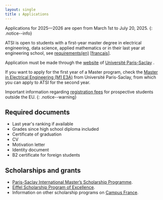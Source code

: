 ```yaml
---
layout: single
title : Applications
---
```


Applications for 2025—2026 are open from March 1st to July 20, 2025.
{: .notice--info}

ATSI is open to students with a first-year master degree in electrical
engineering, data science, applied mathematics or in their last year at
engineering school, see
[requirements(en)](https://www.universite-paris-saclay.fr/en/education/master/electrical-engineering/m2-control-signal-and-image-processing#modalites)
[[francais]((https://www.universite-paris-saclay.fr/formation/master/electronique-energie-electrique-automatique/m2-automatique-traitement-du-signal-et-des-images#modalites))].


Application must be made through the
[website](https://www.universite-paris-saclay.fr/admission/etre-candidat-un-master-paris-saclay)
of [Université Paris-Saclay](https://www.universite-paris-saclay.fr/admission/etre-candidat-un-master-paris-saclay) .

If you want to apply for the first year of a Master program, check the [Master
in Electrical Engineering (M1
E3A)](https://www.universite-paris-saclay.fr/formation/master/electronique-energie-electrique-automatique#mention)
from Université Paris-Saclay, from which you can apply to ATSI for the second
year.

Important information regarding [registration fees](https://www.universite-paris-saclay.fr/admission/droits-dinscription) for prospective students outside the EU.
{: .notice--warning}

## Required documents

- Last year's ranking if available
- Grades since high school diploma included
- Certificate of graduation
- CV
- Motivation letter
- Identity document
- B2 certificate for foreign students

## Scholarships and grants

- [Paris-Saclay International Master’s Scholarship Programme](https://www.universite-paris-saclay.fr/admission/bourses-et-aides-financieres/bourses-internationales-de-master).
- [Eiffel Scholarship Program of Excellence](https://www.campusfrance.org/en/eiffel-scholarship-program-of-excellence).
- Information on other scholarship programs on [Campus France](http://campusbourses.campusfrance.org/fria/bourse/#/catalog).
